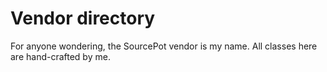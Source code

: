 # Vendor directory

For anyone wondering, the SourcePot vendor is my name.  All classes here are hand-crafted by me.
